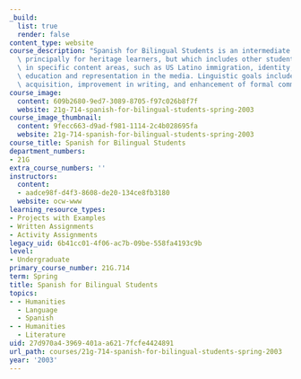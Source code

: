 ```yaml
---
_build:
  list: true
  render: false
content_type: website
course_description: "Spanish for Bilingual Students is an intermediate course designed\
  \ principally for heritage learners, but which includes other students interested\_\
  \ in specific content areas, such as US Latino immigration, identity, ethnicity,\
  \ education and representation in the media. Linguistic goals include vocabulary\
  \ acquisition, improvement in writing, and enhancement of formal communicative skills.\n"
course_image:
  content: 609b2680-9ed7-3089-8705-f97c026b8f7f
  website: 21g-714-spanish-for-bilingual-students-spring-2003
course_image_thumbnail:
  content: 9fecc663-d9ad-f981-1114-2c4b028695fa
  website: 21g-714-spanish-for-bilingual-students-spring-2003
course_title: Spanish for Bilingual Students
department_numbers:
- 21G
extra_course_numbers: ''
instructors:
  content:
  - aadce98f-d4f3-8608-de20-134ce8fb3180
  website: ocw-www
learning_resource_types:
- Projects with Examples
- Written Assignments
- Activity Assignments
legacy_uid: 6b41cc01-4f06-ac7b-09be-558fa4193c9b
level:
- Undergraduate
primary_course_number: 21G.714
term: Spring
title: Spanish for Bilingual Students
topics:
- - Humanities
  - Language
  - Spanish
- - Humanities
  - Literature
uid: 27d970a4-3969-401a-a621-7fcfe4424891
url_path: courses/21g-714-spanish-for-bilingual-students-spring-2003
year: '2003'
---
```

